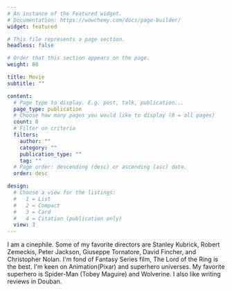 ```yaml
---
# An instance of the Featured widget.
# Documentation: https://wowchemy.com/docs/page-builder/
widget: featured

# This file represents a page section.
headless: false

# Order that this section appears on the page.
weight: 80

title: Movie
subtitle: ""

content:
  # Page type to display. E.g. post, talk, publication...
  page_type: publication
  # Choose how many pages you would like to display (0 = all pages)
  count: 0
  # Filter on criteria
  filters:
    author: ""
    category: ""
    publication_type: ""
    tag: ""
  # Page order: descending (desc) or ascending (asc) date.
  order: desc

design:
  # Choose a view for the listings:
  #   1 = List
  #   2 = Compact
  #   3 = Card
  #   4 = Citation (publication only)
  view: 3
---
```

I am a cinephile. Some of my favorite directors are Stanley Kubrick, Robert Zemeckis, Peter Jackson, Giuseppe Tornatore, David Fincher, and Christopher Nolan. I'm  fond of Fantasy Series film, The Lord of the Ring is the best. I'm keen on Animation(Pixar) and superhero universes. My favorite superhero is Spider-Man (Tobey Maguire) and Wolverine. I also like writing reviews in Douban.